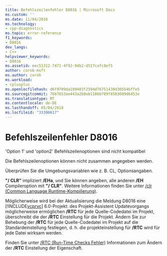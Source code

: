 ```yaml
---
title: Befehlszeilenfehler D8016 | Microsoft Docs
ms.custom: ''
ms.date: 11/04/2016
ms.technology:
- cpp-diagnostics
ms.topic: error-reference
f1_keywords:
- D8016
dev_langs:
- C++
helpviewer_keywords:
- D8016
ms.assetid: eec51312-7471-4f92-94b2-d517cafc8ef5
author: corob-msft
ms.author: corob
ms.workload:
- cplusplus
ms.openlocfilehash: d6f9709da189403f2594d76751430d30554bffe5
ms.sourcegitcommit: 76b7653ae443a2b8eb1186b789f8503609d6453e
ms.translationtype: MT
ms.contentlocale: de-DE
ms.lasthandoff: 05/04/2018
ms.locfileid: "33300617"
---
```

# <a name="command-line-error-d8016"></a>Befehlszeilenfehler D8016
'Option 1' und 'option2' Befehlszeilenoptionen sind nicht kompatibel  
  
 Die Befehlszeilenoptionen können nicht zusammen angegeben werden.  
  
 Überprüfen Sie die Umgebungsvariablen wie z. B. CL, Optionsangaben.  
  
 **"/ CLR"** impliziert **/EHa**, und Sie können angeben, alle anderen **/EH** Compileroption mit **"/ CLR"**. Weitere Informationen finden Sie unter [/clr (Common Language Runtime-Kompilierung)](../../build/reference/clr-common-language-runtime-compilation.md).  
  
 Möglicherweise wird bei der Aktualisierung die Meldung D8016 eine [!INCLUDE[vcprvc](../../build/includes/vcprvc_md.md)] 6.0-Projekt: des Projekt-Assistent Updatevorgangs möglicherweise ermöglichen **/RTC** für jede Quelle-Codedatei im Projekt, überschreibt die der **/RTC** Einstellung für die Projekt.  Ändern Sie zur Behebung der **/RTC** für jede Quelle-Codedatei im Projekt auf die Standardeinstellung festlegen, d. h. die projekteinstellung für **/RTC** wird für jede Datei wirksam werden.  
  
 Finden Sie unter [/RTC (Run-Time Checks Fehler)](../../build/reference/rtc-run-time-error-checks.md) Informationen zum Ändern der **/RTC** Einstellung der Eigenschaft.
